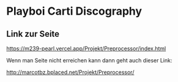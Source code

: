 # Playboi Carti Discography

## Link zur Seite

https://m239-pearl.vercel.app/Projekt/Preprocessor/index.html

Wenn man Seite nicht erreichen kann dann geht auch dieser Link:

http://marcotbz.bplaced.net/Projekt/Preprocessor/